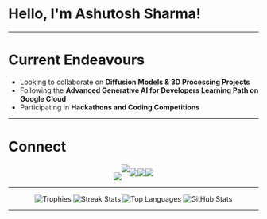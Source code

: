 # **Hello, I'm Ashutosh Sharma!**

---

# **Current Endeavours**

* Looking to collaborate on **Diffusion Models & 3D Processing Projects**
* Following the **Advanced Generative AI for Developers Learning Path on Google Cloud**
* Participating in **Hackathons and Coding Competitions**

---

# **Connect**

<p align="center" style="font-size:0; margin:0; padding:0;">
  <a href="https://x.com/ashutosh10615"><img src="https://img.shields.io/badge/@ashutosh10615-000000?logo=x&logoColor=white&style=flat-square" alt="X" /></a><!--
  --><a href="https://www.linkedin.com/in/ashutosh-sharma-7271b01a0"><img src="https://img.shields.io/badge/ in Ashutosh Sharma-0077B5?logo=linkedin&logoColor=white" /></a><!--
  --><a href="mailto:ashutosh10615@gmail.com"><img src="https://img.shields.io/badge/ashutosh10615@gmail.com-D14836?logo=gmail&logoColor=white&style=flat-square" alt="Email" style="display:inline-block;border:0;margin:0;padding:0;vertical-align:middle;" /></a><!--
  --><a href="https://www.codechef.com/users/imashtron"><img src="https://img.shields.io/badge/imashtron-FF6A00?logo=codechef&logoColor=white&style=flat-square"
alt="CodeChef" style="display:inline-block;border:0;margin:0;padding:0;vertical-align:middle;" /></a><!--
  --><a href="https://ashutosh10615.wordpress.com"><img src="https://img.shields.io/badge/ashutosh10615-21759B?logo=wordpress&logoColor=white&style=flat-square"
alt="WordPress" style="display:inline-block;border:0;margin:0;padding:0;vertical-align:middle;" /></a>
</p>

---

<!-- GitHub Profile Stats, Trophies, Activity and Streak Graphs -->

<p align="center">
  <img src="https://github-profile-trophy.vercel.app/?username=AshTron811&theme=radical&row=1&column=7&margin-w=15&margin-h=15" alt="Trophies" />
  <img src="https://github-readme-streak-stats.herokuapp.com/?user=AshTron811&theme=radical" alt="Streak Stats" />
  <img src="https://github-readme-stats.vercel.app/api/top-langs/?username=AshTron811&layout=donut&langs_count=8&theme=radical" alt="Top Languages" />
  <img src="https://github-readme-stats.vercel.app/api?username=AshTron811&show_icons=true&theme=radical&count_private=true" alt="GitHub Stats" />
</p>

---
